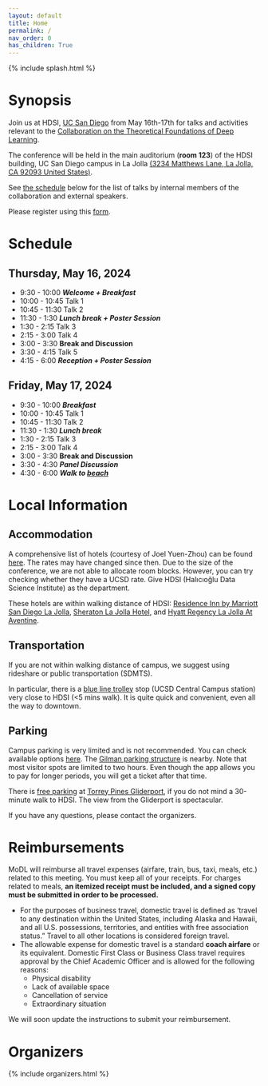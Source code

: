 ```yaml
---
layout: default
title: Home
permalink: /
nav_order: 0
has_children: True
---
```


{% include splash.html %}

# Synopsis


Join us at HDSI, [UC San Diego](https://ucsd.edu/) from May 16th-17th for talks and
activities relevant to the [Collaboration on the Theoretical Foundations of
Deep Learning](https://deepfoundations.ai/).


The conference will be held in the main auditorium (**room 123**) of the HDSI building, UC San Diego campus in La Jolla [(3234 Matthews Lane, La Jolla, CA 92093 United States)](https://maps.app.goo.gl/HtKJkbuMv1dA6zGt5).


See [the schedule]({{site.baseurl}}#schedule) below for the list of talks by
internal members of the collaboration and external speakers. 

Please register using this [form](https://docs.google.com/forms/d/e/1FAIpQLSea1Is5bNFwmdCHvi8TsDz-Wyxnx3T0rHzGu2g2YZgJx8nuCQ/viewform).





# Schedule

## Thursday, May 16, 2024
- 9:30 - 10:00 ***Welcome + Breakfast***
- 10:00 - 10:45 Talk 1
- 10:45 - 11:30 Talk 2
- 11:30 - 1:30 ***Lunch break + Poster Session***
- 1:30 - 2:15 Talk 3
- 2:15 - 3:00 Talk 4
- 3:00 - 3:30 **Break and Discussion**
- 3:30 - 4:15 Talk 5
- 4:15 - 6:00 ***Reception + Poster Session***

## Friday, May 17, 2024
- 9:30 - 10:00 ***Breakfast***
- 10:00 - 10:45 Talk 1
- 10:45 - 11:30 Talk 2
- 11:30 - 1:30 ***Lunch break***
- 1:30 - 2:15 Talk 3
- 2:15 - 3:00 Talk 4
- 3:00 - 3:30 **Break and Discussion**
- 3:30 - 4:30 ***Panel Discussion***
- 4:30 - 6:00 ***Walk to [beach](https://media.cntraveler.com/photos/606f6f1dac52332b71f171af/16:9/w_2560,c_limit/639571857)***



# Local Information



## Accommodation
A comprehensive list of hotels (courtesy of Joel Yuen-Zhou) can be found [here](https://www.cs.columbia.edu/~djhsu/alt2024-hotels.pdf). The rates may have changed since then.  Due to the size of the conference, we are not able to allocate room blocks. However, you can try checking whether they have a UCSD rate. Give HDSI (Halıcıoğlu Data Science Institute) as the department. 

These hotels are within walking distance of HDSI: [Residence Inn by Marriott San Diego La Jolla](https://maps.app.goo.gl/E2KUcPU2eihGDxas6), [Sheraton La Jolla Hotel](https://maps.app.goo.gl/QXceSWaQd7xxm8Fp9), and [Hyatt Regency La Jolla At Aventine](https://maps.app.goo.gl/M3DZaaRkWPfesh6y5).

## Transportation
If you are not within walking distance of campus, we suggest using rideshare or public transportation (SDMTS).

In particular, there is a [blue line trolley](https://www.sdmts.com/transit-services/trolley) stop (UCSD Central Campus station) very close to HDSI (<5 mins walk). It is quite quick and convenient, even all the way to downtown.

## Parking
Campus parking is very limited and is not recommended. You can check available options [here](https://transportation.ucsd.edu/visit/visitor/index.html). The [Gilman parking structure](https://www.google.com/maps/place/Gilman+Parking+Structure,+3100+Gilman+Dr,+La+Jolla,+CA+92093/@32.8773774,-117.2338526,17z/data=!3m1!4b1!4m6!3m5!1s0x80dc06c5218d55eb:0xd07cbfc872e378aa!8m2!3d32.8773774!4d-117.2338526!16s%2Fg%2F1tdkgyrr?entry=ttu) is nearby. Note that most visitor spots are limited to two hours. Even though the app allows you to pay for longer periods, you will get a ticket after that time.

There is [free parking](https://www.google.com/maps/place/Torrey+Pines+Gliderport/@32.8898715,-117.2537813,17z/data=!3m1!4b1!4m6!3m5!1s0x80dc0693080cb29b:0x8f244f06aa6472e0!8m2!3d32.889867!4d-117.251201!16s%2Fm%2F04gvgnd?entry=ttu) at [Torrey Pines Gliderport](https://www.flytorrey.com/), if you do not mind a 30-minute walk to HDSI. The view from the Gliderport is spectacular.

If you have any questions, please contact the organizers.

# Reimbursements


MoDL will reimburse all travel expenses (airfare, train, bus, taxi, meals,
etc.) related to this meeting. You must keep all of your receipts. For charges
related to meals, **an itemized receipt must be included, and a signed copy must
be submitted in order to be processed.**

- For the purposes of business travel, domestic travel is defined as ‘travel to
  any destination within the United States, including Alaska and Hawaii, and
  all U.S. possessions, territories, and entities with free association
  status.”  Travel to all other locations is considered foreign travel.
- The allowable expense for domestic travel is a standard **coach airfare** or
  its equivalent.  Domestic First Class or Business Class travel requires
  approval by the Chief Academic Officer and is allowed for the following
  reasons:
  - Physical disability
  - Lack of available space
  - Cancellation of service
  - Extraordinary situation

We will soon update the instructions to submit your reimbursement. 

# Organizers

{% include organizers.html %}
